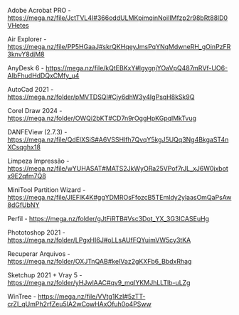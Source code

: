 Adobe Acrobat PRO - https://mega.nz/file/JctTVL4I#366oddULMKpimqinNoiIlMfzp2r98bRt88lD0VHetes

Air Explorer - https://mega.nz/file/PP5HGaaJ#skrQKHqeyJmsPqYNqMdwneRH_gOinPzFR3knvY8djM8

AnyDesk 6 - https://mega.nz/file/kQtEBKxY#lgygnjYOaVpQ487mRVf-UO6-AIbFhudHdDQxCMfy_u4

AutoCad 2021 - https://mega.nz/folder/pMVTDSQI#Cjy6dhW3y4IgPsqH8kSk9Q

Corel Draw 2024 - https://mega.nz/folder/OWQi2bKT#CD7n9rOggHpKGpqlMkTvug

DANFEView (2.7.3) - https://mega.nz/file/QdElXSiS#A6VSSHlfh7QvqY5kgJ5UQq3Ng4BkgaST4nXCsqghx18

Limpeza Impressão - https://mega.nz/file/wYUHASAT#MATS2JkWyORa25VPof7rJL_xJ6W0jxbotx9E2qfm7Q8

MiniTool Partition Wizard - https://mega.nz/file/JIEFlK4K#ggYDMROsFfozcB5TEmldy2ylaasOmQaPsAw8dGfUbNY

Perfil - https://mega.nz/folder/gJtFiRTB#Vsc3Dot_YX_3G3ICASEuHg

Phototoshop 2021 - https://mega.nz/folder/LPgxHI6J#oLLsAUfFQYuimVW5cy3tKA

Recuperar Arquivos - https://mega.nz/folder/OXJTnQAB#keIVaz2gKXFb6_BbdxRhag

Sketchup 2021 + Vray 5 - https://mega.nz/folder/yHJwlAAC#qv9_mqIYKMJhLLTlb-uLZg

WinTree - https://mega.nz/file/VVtg1KzI#5zTT-crZI_qUmPh2rfZeu5IA2wCowHAxOfuh0o4PSww

